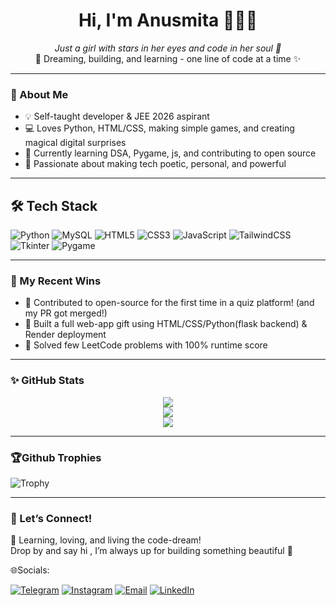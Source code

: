 <h1 align="center">Hi, I'm Anusmita 👩‍💻✨</h1>
<p align="center">
  <em>Just a girl with stars in her eyes and code in her soul 💫</em><br>
  🌸 Dreaming, building, and learning - one line of code at a time ✨<br>
</p>

---

### 🌻 About Me
- 💡 Self-taught developer & JEE 2026 aspirant  
- 💻 Loves Python, HTML/CSS, making simple games, and creating magical digital surprises  
- 🌱 Currently learning DSA, Pygame, js, and contributing to open source  
- 💖 Passionate about making tech poetic, personal, and powerful

---
## 🛠️ Tech Stack
![Python](https://img.shields.io/badge/Python-3776AB?style=for-the-badge&logo=python&logoColor=white)
![MySQL](https://img.shields.io/badge/MySQL-005C84?style=for-the-badge&logo=mysql&logoColor=white)
![HTML5](https://img.shields.io/badge/HTML5-E34F26?style=for-the-badge&logo=html5&logoColor=white)
![CSS3](https://img.shields.io/badge/CSS3-1572B6?style=for-the-badge&logo=css3&logoColor=white) 
![JavaScript](https://img.shields.io/badge/JavaScript-F7DF1E?style=for-the-badge&logo=javascript&logoColor=black)
![TailwindCSS](https://img.shields.io/badge/Tailwind_CSS-38B2AC?style=for-the-badge&logo=tailwind-css&logoColor=white)
![Tkinter](https://img.shields.io/badge/Tkinter-grey?style=for-the-badge&logo=python&logoColor=white)
![Pygame](https://img.shields.io/badge/Pygame-black?style=for-the-badge&logo=pygame&logoColor=white)



---

### 🌟 My Recent Wins
- 🥹 Contributed to open-source for the first time in a quiz platform! (and my PR got merged!)
- 🌱 Built a full web-app gift using HTML/CSS/Python(flask backend) & Render deployment
- 🧠 Solved few LeetCode problems with 100% runtime score

---

### ✨ GitHub Stats
<p align="center">
  <img src="https://github-readme-stats.vercel.app/api?username=curious-anu&show_icons=true&theme=tokyonight&hide_border=true" />
  <br>
  <img src="https://streak-stats.demolab.com/?user=curious-anu&theme=tokyonight&hide_border=true" />
<br>
  <img src="https://github-readme-stats.vercel.app/api/top-langs/?username=curious-anu&layout=compact&theme=tokyonight&hide_border=true" />

</p>

---
### 🏆Github Trophies

![Trophy](https://github-profile-trophy.vercel.app/?username=curious-anu&theme=tokyonight&no-frame=true&no-bg=true&margin-w=15)


---

### 🌈 Let’s Connect!
🌱 Learning, loving, and living the code-dream!  
Drop by and say hi , I’m always up for building something beautiful 🌸  

 🌐Socials:

[![Telegram](https://img.shields.io/badge/Telegram-26A5E4?style=for-the-badge&logo=telegram&logoColor=white)](https://t.me/curious_lil_star)
[![Instagram](https://img.shields.io/badge/Instagram-E4405F?style=for-the-badge&logo=instagram&logoColor=white)](https://instagram.com/curious_anu)
[![Email](https://img.shields.io/badge/Email-D14836?style=for-the-badge&logo=gmail&logoColor=white)](mailto:anucosmos99@gmail.com)
[![LinkedIn](https://img.shields.io/badge/LinkedIn-0077B5?style=for-the-badge&logo=linkedin&logoColor=white)](https://www.linkedin.com/in/curious-anu)



<!--
**curious-anu/curious-anu** is a ✨ _special_ ✨ repository because its `README.md` (this file) appears on your GitHub profile.

Here are some ideas to get you started:

- 🔭 I’m currently working on ...
- 🌱 I’m currently learning ...
- 👯 I’m looking to collaborate on ...
- 🤔 I’m looking for help with ...
- 💬 Ask me about ...
- 📫 How to reach me: ...
- 😄 Pronouns: ...
- ⚡ Fun fact: ...
-->
